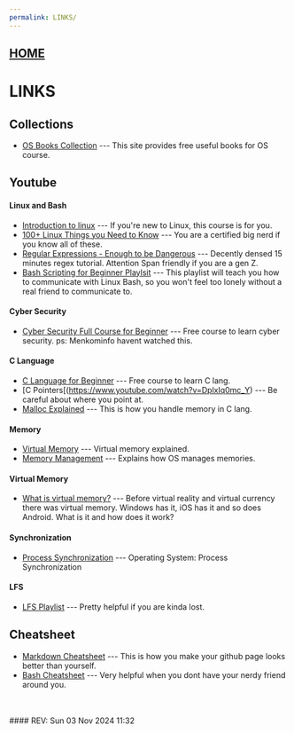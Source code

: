 ```yaml
---
permalink: LINKS/
---
```


## [HOME](../)
# LINKS

## Collections
* [OS Books Collection](https://codex.cs.yale.edu/avi/os-book/) --- This site provides free useful books for OS course. <br> 

## Youtube
#### Linux and Bash
* [Introduction to linux](https://www.youtube.com/watch?v=sWbUDq4S6Y8) --- If you're new to Linux, this course is for you. <br> 
* [100+ Linux Things you Need to Know](https://www.youtube.com/watch?v=LKCVKw9CzFo&t) --- You are a certified big nerd if you know all of these. <br> 
* [Regular Expressions - Enough to be Dangerous](https://www.youtube.com/watch?v=bgBWp9EIlMM&t) --- Decently densed 15 minutes regex tutorial. Attention Span friendly if you are a gen Z. <br> 
* [Bash Scripting for Beginner Playlsit](https://www.youtube.com/watch?v=2733cRPudvI&list=PLT98CRl2KxKGj-VKtApD8-zCqSaN2mD4w) --- This playlist will teach you how to communicate with Linux Bash, so you won't feel too lonely without a real friend to communicate to. <br>

#### Cyber Security
* [Cyber Security Full Course for Beginner](https://www.youtube.com/watch?v=U_P23SqJaDc) --- Free course to learn cyber security. ps: Menkominfo havent watched this.

#### C Language
* [C Language for Beginner](https://www.youtube.com/watch?v=KJgsSFOSQv0) --- Free course to learn C lang.
* [C Pointers[(https://www.youtube.com/watch?v=DplxIq0mc_Y) --- Be careful about where you point at.
* [Malloc Explained](https://www.youtube.com/watch?v=xDVC3wKjS64) --- This is how you handle memory in C lang.
  
#### Memory
* [Virtual Memory](https://www.youtube.com/watch?v=qlH4-oHnBb8) --- Virtual memory explained.
* [Memory Management](https://www.tutorialspoint.com/operating_system/os_memory_management.htm) --- Explains how OS manages memories.

#### Virtual Memory
* [What is virtual memory?](https://www.youtube.com/watch?v=2quKyPnUShQ) --- Before virtual reality and virtual currency there was virtual memory. Windows has it, iOS has it and so does Android. What is it and how does it work?

#### Synchronization
* [Process Synchronization](https://www.youtube.com/watch?v=ph2awKa8r5Y&list=PLBlnK6fEyqRjDf_dmCEXgl6XjVKDDj0M2) --- Operating System: Process Synchronization

#### LFS
* [LFS Playlist](https://www.youtube.com/playlist?list=PLyc5xVO2uDsA5QPbtj_eYU8J0qrvU6315) --- Pretty helpful if you are kinda lost.<br>

## Cheatsheet
* [Markdown Cheatsheet](https://github.com/adam-p/markdown-here/wiki/Markdown-Cheatsheet) --- This is how you make your github page looks better than yourself. <br>
* [Bash Cheatsheet](https://devhints.io/bash) --- Very helpful when you dont have your nerdy friend around you. <br>



<br>
<br>
#### REV: Sun 03 Nov 2024 11:32
